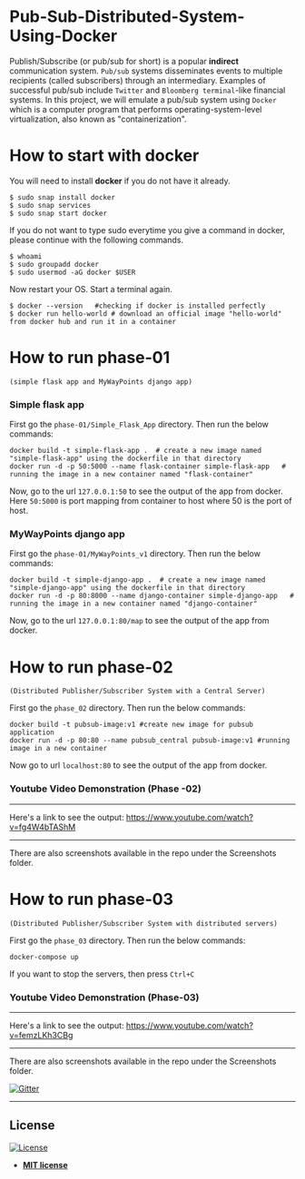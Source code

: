 # Pub-Sub-Distributed-System-Using-Docker

Publish/Subscribe (or pub/sub for short) is a popular **indirect** communication system. `Pub/sub` systems disseminates events to multiple recipients (called subscribers) through an intermediary. Examples of successful pub/sub include `Twitter` and `Bloomberg terminal`-like financial systems. In this project, we will emulate a pub/sub system using `Docker` which is a computer program that performs operating-system-level virtualization, also known as "containerization".

# How to start with docker

You will need to install **docker** if you do not have it already.

```
$ sudo snap install docker
$ sudo snap services
$ sudo snap start docker

```
If you do not want to type sudo everytime you give a command in docker, please continue with the following commands.

```
$ whoami
$ sudo groupadd docker
$ sudo usermod -aG docker $USER

```
Now restart your OS. Start a terminal again.

```
$ docker --version   #checking if docker is installed perfectly
$ docker run hello-world # download an official image "hello-world" from docker hub and run it in a container

```

# How to run phase-01 
`(simple flask app and MyWayPoints django app)`

###  Simple flask app

First go the `phase-01/Simple_Flask_App` directory. Then run the below commands:

```
docker build -t simple-flask-app .  # create a new image named "simple-flask-app" using the dockerfile in that directory
docker run -d -p 50:5000 --name flask-container simple-flask-app   # running the image in a new container named "flask-container"
```
Now, go to the url `127.0.0.1:50` to see the output of the app from docker. Here `50:5000` is port mapping from container to host where 50 is the port of host.


###  MyWayPoints django app

First go the `phase-01/MyWayPoints_v1` directory. Then run the below commands:

```
docker build -t simple-django-app .  # create a new image named "simple-django-app" using the dockerfile in that directory
docker run -d -p 80:8000 --name django-container simple-django-app   # running the image in a new container named "django-container"
```
Now, go to the url `127.0.0.1:80/map` to see the output of the app from docker. 

# How to run phase-02 
`(Distributed Publisher/Subscriber System with a Central Server)`

First go the `phase_02` directory. Then run the below commands:

```
docker build -t pubsub-image:v1 #create new image for pubsub application
docker run -d -p 80:80 --name pubsub_central pubsub-image:v1 #running image in a new container
```
Now go to url `localhost:80` to see the output of the app from docker.


### Youtube Video Demonstration (Phase -02)
****

Here's a link to see the output: https://www.youtube.com/watch?v=fg4W4bTAShM

***

There are also screenshots available in the repo under the Screenshots folder.

# How to run phase-03 
`(Distributed Publisher/Subscriber System with distributed servers)`

First go the `phase_03` directory. Then run the below commands:

```
docker-compose up

```

If you want to stop the servers, then press `Ctrl+C`
 
### Youtube Video Demonstration (Phase-03)
***
Here's a link to see the output: https://www.youtube.com/watch?v=femzLKh3CBg
***

There are also screenshots available in the repo under the Screenshots folder.



[![Gitter](https://badges.gitter.im/Join%20Chat.svg)](https://gitter.im/Pub-Sub-Distributed-System-Using-Docker/Lobby?utm_source=badge&utm_medium=badge&utm_campaign=pr-badge&utm_content=badge)


---
## License

[![License](http://img.shields.io/:license-mit-blue.svg?style=flat-square)](http://badges.mit-license.org)

- **[MIT license](http://opensource.org/licenses/mit-license.php)**

